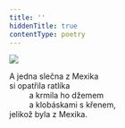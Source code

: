 ```yaml
---
title: ''
hiddenTitle: true
contentType: poetry
---
```


<section>

![](../Images/113.jpg)

A jedna slečna z Mexika  
si opatřila ratlíka  
         a krmila ho džemem  
         a klobáskami s křenem,  
jelikož byla z Mexika.

</section>
